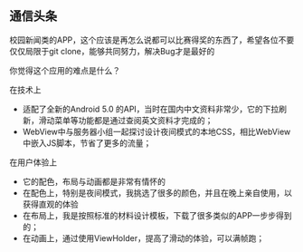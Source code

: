 通信头条
---------
校园新闻类的APP，这个应该是再怎么说都可以比赛得奖的东西了，希望各位不要仅仅局限于git clone，能够共同努力，解决Bug才是最好的

你觉得这个应用的难点是什么？

在技术上

* 适配了全新的Android 5.0 的API，当时在国内中文资料非常少，它的下拉刷新，滑动菜单等功能都是通过查阅英文资料才完成的；
* WebView中与服务器小组一起探讨设计夜间模式的本地CSS，相比WebView中嵌入JS脚本，节省了更多的流量；


在用户体验上

* 它的配色，布局与动画都是非常有情怀的
 * 在配色上，特别是夜间模式，我挑选了很多的颜色，并且在晚上亲自使用，以获得直观的体验
 * 在布局上，我是按照标准的材料设计模板，下载了很多类似的APP一步步得到的；
 * 在动画上，通过使用ViewHolder，提高了滑动的体验，可以满帧跑；

